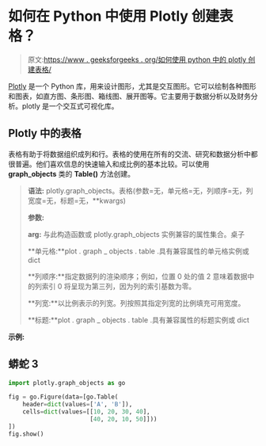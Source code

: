 # 如何在 Python 中使用 Plotly 创建表格？

> 原文:[https://www . geeksforgeeks . org/如何使用 python 中的 plotly 创建表格/](https://www.geeksforgeeks.org/how-to-create-tables-using-plotly-in-python/)

[Plotly](https://www.geeksforgeeks.org/getting-started-with-plotly-python/) 是一个 Python 库，用来设计图形，尤其是交互图形。它可以绘制各种图形和图表，如直方图、条形图、箱线图、展开图等。它主要用于数据分析以及财务分析。plotly 是一个交互式可视化库。

## Plotly 中的表格

表格有助于将数据组织成列和行。表格的使用在所有的交流、研究和数据分析中都很普遍。他们喜欢信息的快速输入和成比例的基本比较。可以使用 **graph_objects** 类的 **Table()** 方法创建。

> **语法:** plotly.graph_objects。表格(参数=无，单元格=无，列顺序=无，列宽度=无，标题=无，**kwargs)
> 
> **参数:**
> 
> **arg:** 与此构造函数或 plotly.graph_objects 实例兼容的属性集合。桌子
> 
> **单元格:**plot . graph _ objects . table .具有兼容属性的单元格实例或 dict
> 
> **列顺序:**指定数据列的渲染顺序；例如，位置 0 处的值 2 意味着数据中的列索引 0 将呈现为第三列，因为列的索引基数为零。
> 
> **列宽:**以比例表示的列宽。列按照其指定列宽的比例填充可用宽度。
> 
> **标题:**plot . graph _ objects . table .具有兼容属性的标题实例或 dict

**示例:**

## 蟒蛇 3

```py
import plotly.graph_objects as go

fig = go.Figure(data=[go.Table(
    header=dict(values=['A', 'B']),
    cells=dict(values=[[10, 20, 30, 40],
                       [40, 20, 10, 50]]))
])
fig.show()
```